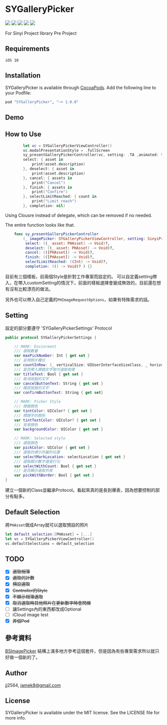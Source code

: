 # SYGalleryPicker

<p align="left">
<a><img src="https://img.shields.io/badge/language-swift-orange.svg"></a>
<a href="https://travis-ci.org/jj2564/SYGalleryPicker"><img src="https://img.shields.io/travis/jj2564/SYGalleryPicker.svg?style=flat"></a>
<a href="https://cocoapods.org/pods/SYGalleryPicker"><img src="https://img.shields.io/cocoapods/v/SYGalleryPicker.svg?style=flat"></a>
<a href="https://cocoapods.org/pods/SYGalleryPicker"><img src="https://img.shields.io/cocoapods/l/SYGalleryPicker.svg?style=flat"></a>
<a href="https://cocoapods.org/pods/SYGalleryPicker"><img src="https://img.shields.io/cocoapods/p/SYGalleryPicker.svg?style=flat"></a>
</p>

For Sinyi Project library Pre Project

## Requirements
`iOS 10`

## Installation
SYGalleryPicker is available through [CocoaPods](https://cocoapods.org/). 
Add the following line to your Podfile:
```ruby
pod "SYGalleryPicker", "~> 1.0.0"
```

## Demo

## How to Use
```swift
        let vc = SYGalleryPickerViewController()
        vc.modalPresentationStyle = .fullScreen
        sy_presentGalleryPickerController(vc, setting: .TA ,animated: true,
        select: { asset in
            print(asset.description)
        }, deselect: { asset in
            print(asset.description)
        }, cancel: { assets in
            print("Cancel")
        }, finish: { assets in
            print("Confirm")
        }, selectLimitReached: { count in
            print("Limit reach")
        }, completion: nil)
```
Using Clousre instead of delegate, which can be removed if no needed.

The entire function looks like that.
```swift
    func sy_presentGalleryPickerController
        (_ imagePicker: SYGalleryPickerViewController, setting: SinyiProject = .basic, customSetting:SYGalleryPickerSettings? = nil , requestOptions: PHImageRequestOptions? = nil, animated: Bool,
         select: ((_ asset: PHAsset) -> Void)?,
         deselect: ((_ asset: PHAsset) -> Void)?,
         cancel: (([PHAsset]) -> Void)?,
         finish: (([PHAsset]) -> Void)?,
         selectLimitReached: ((Int) -> Void)?,
         completion: (() -> Void)? ) {}
```
目前有三個樣板，前兩個Style是針對工作專案而設定的。
可以自定義setting帶入，在帶入customSetting的情況下，前面的樣板選擇會變成無效的，目前還在想有沒有比較漂亮的做法。

另外也可以帶入自己定義的`PHImageRequestOptions`，如果有特殊需求的話。

## Setting
設定的部分要遵守 'SYGalleryPickerSettings' Protocol

```swift
public protocol SYGalleryPickerSettings {

    // MARK: Enviorment
    /// 選取數量
    var maxPickNumber: Int { get set }
    /// 呈現照片欄位
    var countInRow: (_ verticalSize: UIUserInterfaceSizeClass, _ horizontalSize: UIUserInterfaceSizeClass) -> Int { get set }
    /// 是否帶入標題文字取代選取相簿
    var titleText: Bool { get set }
    /// 取消按鈕的文字
    var cancelButtonText: String { get set }
    /// 確認按鈕的文字
    var confirmButtonText: String { get set}

    // MARK: Picker Style
    /// 標題顏色
    var tintColor: UIColor? { get set }
    /// 標題字的顏色
    var tintTextColor: UIColor? { get set }
    /// 背景顏色
    var backgroundColor: UIColor { get set }

    // MARK: Selected style
    /// 選取顏色
    var pickColor: UIColor { get set }
    /// 選取的標示所屬的位置
    var selectMarkLocation: selectLocation { get set }
    /// 選取顯示數字還是打勾
    var selectWithCount: Bool { get set }
    /// 是否顯示選取外框
    var pickWithBorder: Bool { get set }
}
```
建立一個新的Class並繼承Protocol。看起來真的是長到爆表，因為想要控制的部分有點多。

## Default Selection
將`PHAsset`做成Array就可以選取預設的照片
 ```swift
 let default_selection:[PHAsset] = [...]
 let vc = SYGalleryPickerViewController()
 vc.defaultSelections = default_selection
 ```

## TODO
- [x] ~~選取相簿~~
- [x] ~~選取的計數~~
- [x] ~~預設選取~~
- [x] ~~Controller的Style~~
- [x] ~~不顯示相簿選取~~
- [x] ~~取消選取時其他照片在更新數字時會閃爍~~
- [ ] 讓Settings內的東西都改成Optional
- [ ] iCloud image test
- [x] ~~弄個Pod~~

## 參考資料
[BSImagePicker](https://github.com/mikaoj/BSImagePicker) 
結構上滿多地方參考這個套件，但是因為有些專案需求所以就只好做一個新的了。

## Author
jj2564, jamek8@gmail.com

## License
SYGalleryPicker is available under the MIT license. See the LICENSE file for more info.
